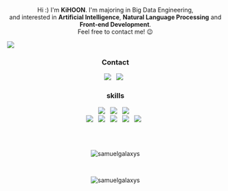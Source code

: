 
<p align="center">
  Hi :) I'm <b>KiHOON</b>. I'm majoring in Big Data Engineering, <br/>
  and interested in <b>Artificial Intelligence</b>, <b>Natural Language Processing</b> and <b>Front-end Development</b>. <br/>
  Feel free to contact me! 😉

</p>










<img src="DALL·E%202025-03-17%2005.20.54%20-%20A%20low-poly%20style%20illustration%20featuring%20a%20traditional%20Korean%20Hanok%20house%2C%20a%20low-poly%20deep%20green%20pine%20tree%2C%20a%20smaller%20low-poly%20modern%20iPhone%2016%20with%20it.webp"/>

<h3 align="center"><b>Contact</b></h3>
<p align="center">
<a href="mailto:samuelthegalaxys@gmail.com"><img src="https://img.shields.io/badge/Gmail-EA4335?style=flat-square&logo=Gmail&logoColor=white"/></a> &nbsp
<a href="https://www.linkedin.com/in/kihoonx/"><img src="https://img.shields.io/badge/LinkedIn-0A66C2?style=flat-square&logo=LinkedIn&logoColor=white"/></a> &nbsp
</p>

<h3 align="center"><b>skills</b></h3>
<p align="center">
  <img src="https://img.shields.io/badge/C++-00599C?style=flat-square&logo=c%2B%2B&logoColor=white"/> &nbsp
  <img src="https://img.shields.io/badge/Java-007396?style=flat-square&logo=Java&logoColor=white"/> &nbsp
   <img src="https://img.shields.io/badge/TensorFlow-FF6F00?style=flat-square&logo=TensorFlow&logoColor=white"/> &nbsp
  <br/>
  <img src="https://img.shields.io/badge/HTML5-E34F26?style=flat-square&logo=HTML5&logoColor=white"/> &nbsp
  <img src="https://img.shields.io/badge/CSS3-1572B6?style=flat-square&logo=CSS3&logoColor=white"/> &nbsp
  <img src="https://img.shields.io/badge/JavaScript-F7DF1E?style=flat-square&logo=JavaScript&logoColor=black"/> &nbsp
  <img src="https://img.shields.io/badge/TypeScript-007acc?style=flat-square&logo=TypeScript&logoColor=white"/> &nbsp
  <img src="https://img.shields.io/badge/Node.js-339933?style=flat-square&logo=Node.js&logoColor=white"/> &nbsp

</br></br>

<p align="center">
<img align="center" src="https://github-readme-stats.vercel.app/api?username=SamuelKihoon&show_icons=true&theme=dark&locale=en" alt="samuelgalaxys" />
</p>
</br>
<p align="center">
<img align="center" src="http://github-readme-streak-stats.herokuapp.com?user=SamuelKihoon&theme=dark&locale=ko" alt="samuelgalaxys" />
</p>



</p>
    
<!--

<h3 align="left">이곳에서 더 확인해보세요! :</h3>
<p align="left">
<a href="https://twitter.com/sam" target="blank"><img align="center" src="https://raw.githubusercontent.com/rahuldkjain/github-profile-readme-generator/master/src/images/icons/Social/twitter.svg" alt="sam" height="30" width="40" /></a>
<a href="https://linkedin.com/in/kihoon" target="blank"><img align="center" src="https://raw.githubusercontent.com/rahuldkjain/github-profile-readme-generator/master/src/images/icons/Social/linked-in-alt.svg" alt="kihoon" height="30" width="40" /></a>
<a href="https://stackoverflow.com/users/kihoon" target="blank"><img align="center" src="https://raw.githubusercontent.com/rahuldkjain/github-profile-readme-generator/master/src/images/icons/Social/stack-overflow.svg" alt="kihoon" height="30" width="40" /></a>
<a href="https://kaggle.com/kihoon" target="blank"><img align="center" src="https://raw.githubusercontent.com/rahuldkjain/github-profile-readme-generator/master/src/images/icons/Social/kaggle.svg" alt="kihoon" height="30" width="40" /></a>
<a href="https://fb.com/sam" target="blank"><img align="center" src="https://raw.githubusercontent.com/rahuldkjain/github-profile-readme-generator/master/src/images/icons/Social/facebook.svg" alt="sam" height="30" width="40" /></a>
<a href="https://instagram.com/sam" target="blank"><img align="center" src="https://raw.githubusercontent.com/rahuldkjain/github-profile-readme-generator/master/src/images/icons/Social/instagram.svg" alt="sam" height="30" width="40" /></a>
<a href="https://www.youtube.com/c/기훈김의 프로그래밍" target="blank"><img align="center" src="https://raw.githubusercontent.com/rahuldkjain/github-profile-readme-generator/master/src/images/icons/Social/youtube.svg" alt="기훈김의 프로그래밍" height="30" width="40" /></a>
</p>



-->




 
